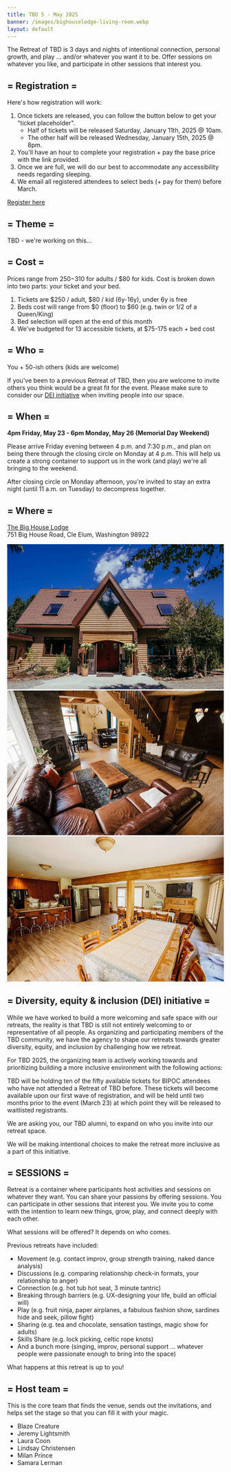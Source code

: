 ```yaml
---
title: TBD 5 - May 2025
banner: /images/bighouselodge-living-room.webp
layout: default
---
```


The Retreat of TBD is 3 days and nights of intentional connection, personal growth, and play … and/or whatever you want it to be. Offer sessions on whatever you like, and participate in other sessions that interest you.

## = Registration =

Here's how registration will work:

1. Once tickets are released, you can follow the button below to get your "ticket placeholder".
   - Half of tickets will be released Saturday, January 11th, 2025 @ 10am.
   - The other half will be released Wednesday, January 15th, 2025 @ 8pm.
2. You'll have an hour to complete your registration + pay the base price with the link provided.
3. Once we are full, we will do our best to accommodate any accessibility needs regarding sleeping.
4. We email all registered attendees to select beds (+ pay for them) before March.

<a href="https://www.eventbrite.com/e/retreat-of-tbd-5-tickets-1106044772689" class="cta">Register here</a>

## = Theme =

TBD - we're working on this...

## = Cost =

Prices range from $250-$310 for adults / $80 for kids. Cost is broken down into two parts: your ticket and your bed.

1. Tickets are $250 / adult, $80 / kid (6y-16y), under 6y is free
2. Beds cost will range from $0 (floor) to $60 (e.g. twin or 1/2 of a Queen/King)
3. Bed selection will open at the end of this month
4. We've budgeted for 13 accessible tickets, at $75-175 each + bed cost

## = Who =

You + 50-ish others (kids are welcome)

If you've been to a previous Retreat of TBD, then you are welcome to invite others you think would be a great fit for the event. Please make sure to consider our [DEI initiative](#-diversity-equity--inclusion-dei-initiative-) when inviting people into our space.

## = When =

**4pm Friday, May 23 - 6pm Monday, May 26 (Memorial Day Weekend)**

Please arrive Friday evening between 4 p.m. and 7:30 p.m., and plan on being there through the closing circle on Monday at 4 p.m. This will help us create a strong container to support us in the work (and play) we're all bringing to the weekend.

After closing circle on Monday afternoon, you're invited to stay an extra night (until 11 a.m. on Tuesday) to decompress together.

## = Where =

[The Big House Lodge](https://thebighouselodge.com/)<br/>
751 Big House Road, Cle Elum, Washington 98922

![](/images/bighouselodge-front-door.webp)
![](/images/bighouselodge-living-room.webp)
![](/images/bighouselodge-dining-room.webp)

## = Diversity, equity & inclusion (DEI) initiative =

While we have worked to build a more welcoming and safe space with our retreats, the reality is that TBD is still not entirely welcoming to or representative of all people. As organizing and participating members of the TBD community, we have the agency to shape our retreats towards greater diversity, equity, and inclusion by challenging how we retreat. 

For TBD 2025, the organizing team is actively working towards and prioritizing building a more inclusive environment with the following actions:

TBD will be holding ten of the fifty available tickets for BIPOC attendees who have not attended a Retreat of TBD before. These tickets will become available upon our first wave of registration, and will be held until two months prior to the event (March 23) at which point they will be released to waitlisted registrants. 

We are asking you, our TBD alumni, to expand on who you invite into our retreat space. 

We will be making intentional choices to make the retreat more inclusive as a part of this initiative.

## = SESSIONS =

Retreat is a container where participants host activities and sessions on whatever they want. You can share your passions by offering sessions. You can participate in other sessions that interest you. We invite you to come with the intention to learn new things, grow, play, and connect deeply with each other.

What sessions will be offered? It depends on who comes.

Previous retreats have included:

- Movement (e.g. contact improv, group strength training, naked dance analysis)
- Discussions (e.g. comparing relationship check-in formats, your relationship to anger)
- Connection (e.g. hot tub hot seat, 3 minute tantric)
- Breaking through barriers (e.g. UX-designing your life, build an official will)
- Play (e.g. fruit ninja, paper airplanes, a fabulous fashion show, sardines hide and seek, pillow fight)
- Sharing (e.g. tea and chocolate, sensation tastings, magic show for adults)
- Skills Share (e.g. lock picking, celtic rope knots) 
- And a bunch more (singing, improv, personal support ... whatever people were passionate enough to bring into the space)

What happens at this retreat is up to you!

## = Host team =

This is the core team that finds the venue, sends out the invitations, and helps set the stage so that you can fill it with your magic.

- Blaze Creature
- Jeremy Lightsmith
- Laura Coon
- Lindsay Christensen
- Milan Prince
- Samara Lerman
